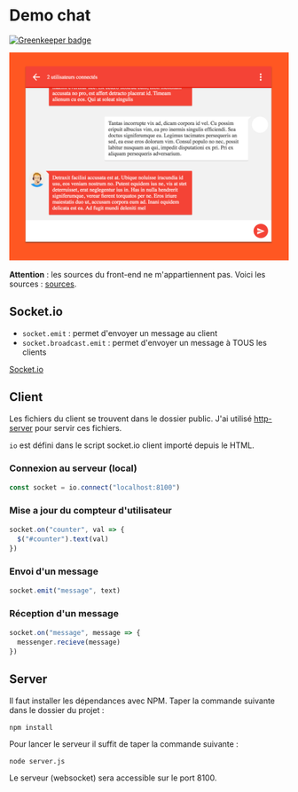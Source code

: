 Demo chat
===

[![Greenkeeper badge](https://badges.greenkeeper.io/xtuc/Stasbourg-nodejs-chat-demo.svg)](https://greenkeeper.io/)

![demo](demo.png)

**Attention** : les sources du front-end ne m'appartiennent pas. Voici les sources : [sources](https://codepen.io/blaketarter/pen/emWbYm).

## Socket.io

* `socket.emit` : permet d'envoyer un message au client
* `socket.broadcast.emit` : permet d'envoyer un message à TOUS les clients

[Socket.io](http://socket.io)

## Client

Les fichiers du client se trouvent dans le dossier public. J'ai utilisé [http-server](https://www.npmjs.com/package/http-server) pour servir ces fichiers.

`io` est défini dans le script socket.io client importé depuis le HTML.

### Connexion au serveur (local)

```js
const socket = io.connect("localhost:8100")
```

### Mise a jour du compteur d'utilisateur

```js
socket.on("counter", val => {
  $("#counter").text(val)
})
```

### Envoi d'un message

```js
socket.emit("message", text)
```

### Réception d'un message

```js
socket.on("message", message => {
  messenger.recieve(message)
})
```

## Server

Il faut installer les dépendances avec NPM. Taper la commande suivante dans le dossier du projet :
```shell
npm install
```

Pour lancer le serveur il suffit de taper la commande suivante :
```shell
node server.js
```

Le serveur (websocket) sera accessible sur le port 8100.
